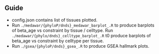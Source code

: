## Guide
- config.json contains list of tissues plotted.
- Run `./medawar/{phyloP/dnds}_medawar_barplot_.R` to produce barplots of beta_age vs constraint by tissue / celltype. 
  Run `./medawar/{phylo/dnds}_celltype_barplot_.R` t0 produce barplots of beta_age vs constraint by celltype per tissue. 
- Run `./gsea/{phyloP/dnds}_gsea_.R` to produce GSEA hallmark plots.
